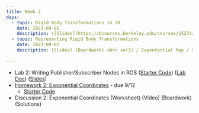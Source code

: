```yaml
---
title: Week 2
days:
  - topic: Rigid Body Transformations in 3D
    date: 2023-09-05
    description: ([Slides](https://bcourses.berkeley.edu/courses/1527423/files/86743019?module_item_id=16904585)) ([Boardwork](https://bcourses.berkeley.edu/courses/1527423/files/86748313?module_item_id=16904982)) <br> Quaternions / SE(3) / Twists <br> Reading - MLS 3.2
  - topic: Representing Rigid Body Transformations
    date: 2023-09-07
    description: (Slides) (Boardwork) <br> se(3) / Expontential Map / Screws <br> Reading - MLS 3.2
  
---
```


- Lab 2: Writing Publisher/Subscriber Nodes in ROS ([Starter Code](https://github.com/ucb-ee106/106a-fa23-labs-starter/tree/main/lab2)) ([Lab Doc](./assets/labs/lab2.pdf)) ([Slides](./assets/labs/lab2_slides.pdf))
- [Homework 2: Exponential Coordinates](./assets/homework/hw2_exp.pdf) - due 9/12
  - [Starter Code](./assets/homework/hw2_starter.zip)
- Discussion 2: Exponential Coordinates (Worksheet) (Video) (Boardwork) (Solutions)

<a id="Week3"></a>
